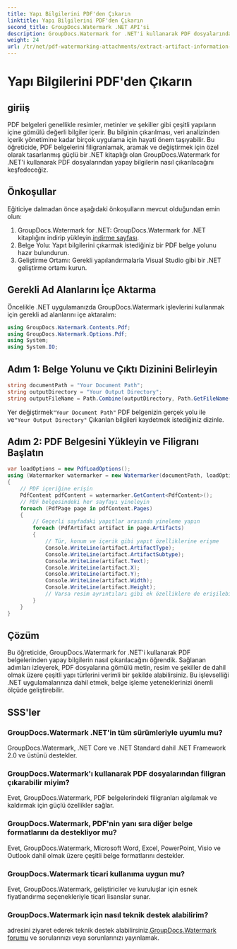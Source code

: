 ```yaml
---
title: Yapı Bilgilerini PDF'den Çıkarın
linktitle: Yapı Bilgilerini PDF'den Çıkarın
second_title: GroupDocs.Watermark .NET API'si
description: GroupDocs.Watermark for .NET'i kullanarak PDF dosyalarından yapay bilgilerin nasıl çıkarılacağını öğrenin. Belge işleme yeteneklerinizi geliştirin.
weight: 24
url: /tr/net/pdf-watermarking-attachments/extract-artifact-information-pdf/
---
```


# Yapı Bilgilerini PDF'den Çıkarın

## giriiş
PDF belgeleri genellikle resimler, metinler ve şekiller gibi çeşitli yapıların içine gömülü değerli bilgiler içerir. Bu bilginin çıkarılması, veri analizinden içerik yönetimine kadar birçok uygulama için hayati önem taşıyabilir. Bu öğreticide, PDF belgelerini filigranlamak, aramak ve değiştirmek için özel olarak tasarlanmış güçlü bir .NET kitaplığı olan GroupDocs.Watermark for .NET'i kullanarak PDF dosyalarından yapay bilgilerin nasıl çıkarılacağını keşfedeceğiz.
## Önkoşullar
Eğiticiye dalmadan önce aşağıdaki önkoşulların mevcut olduğundan emin olun:
1.  GroupDocs.Watermark for .NET: GroupDocs.Watermark for .NET kitaplığını indirip yükleyin.[indirme sayfası](https://releases.groupdocs.com/Watermark/net/).
2. Belge Yolu: Yapıt bilgilerini çıkarmak istediğiniz bir PDF belge yolunu hazır bulundurun.
3. Geliştirme Ortamı: Gerekli yapılandırmalarla Visual Studio gibi bir .NET geliştirme ortamı kurun.

## Gerekli Ad Alanlarını İçe Aktarma
Öncelikle .NET uygulamanızda GroupDocs.Watermark işlevlerini kullanmak için gerekli ad alanlarını içe aktaralım:
```csharp
using GroupDocs.Watermark.Contents.Pdf;
using GroupDocs.Watermark.Options.Pdf;
using System;
using System.IO;
```
## Adım 1: Belge Yolunu ve Çıktı Dizinini Belirleyin
```csharp
string documentPath = "Your Document Path";
string outputDirectory = "Your Output Directory";
string outputFileName = Path.Combine(outputDirectory, Path.GetFileName(documentPath));
```
 Yer değiştirmek`"Your Document Path"` PDF belgenizin gerçek yolu ile ve`"Your Output Directory"` Çıkarılan bilgileri kaydetmek istediğiniz dizinle.
## Adım 2: PDF Belgesini Yükleyin ve Filigranı Başlatın
```csharp
var loadOptions = new PdfLoadOptions();
using (Watermarker watermarker = new Watermarker(documentPath, loadOptions))
{
    // PDF içeriğine erişin
    PdfContent pdfContent = watermarker.GetContent<PdfContent>();
    // PDF belgesindeki her sayfayı yineleyin
    foreach (PdfPage page in pdfContent.Pages)
    {
        // Geçerli sayfadaki yapıtlar arasında yineleme yapın
        foreach (PdfArtifact artifact in page.Artifacts)
        {
            // Tür, konum ve içerik gibi yapıt özelliklerine erişme
            Console.WriteLine(artifact.ArtifactType);
            Console.WriteLine(artifact.ArtifactSubtype);
            Console.WriteLine(artifact.Text);
            Console.WriteLine(artifact.X);
            Console.WriteLine(artifact.Y);
            Console.WriteLine(artifact.Width);
            Console.WriteLine(artifact.Height);
            // Varsa resim ayrıntıları gibi ek özelliklere de erişilebilir
        }
    }
}
```

## Çözüm
Bu öğreticide, GroupDocs.Watermark for .NET'i kullanarak PDF belgelerinden yapay bilgilerin nasıl çıkarılacağını öğrendik. Sağlanan adımları izleyerek, PDF dosyalarına gömülü metin, resim ve şekiller de dahil olmak üzere çeşitli yapı türlerini verimli bir şekilde alabilirsiniz. Bu işlevselliği .NET uygulamalarınıza dahil etmek, belge işleme yeteneklerinizi önemli ölçüde geliştirebilir.
## SSS'ler
### GroupDocs.Watermark .NET'in tüm sürümleriyle uyumlu mu?
GroupDocs.Watermark, .NET Core ve .NET Standard dahil .NET Framework 2.0 ve üstünü destekler.
### GroupDocs.Watermark'ı kullanarak PDF dosyalarından filigran çıkarabilir miyim?
Evet, GroupDocs.Watermark, PDF belgelerindeki filigranları algılamak ve kaldırmak için güçlü özellikler sağlar.
### GroupDocs.Watermark, PDF'nin yanı sıra diğer belge formatlarını da destekliyor mu?
Evet, GroupDocs.Watermark, Microsoft Word, Excel, PowerPoint, Visio ve Outlook dahil olmak üzere çeşitli belge formatlarını destekler.
### GroupDocs.Watermark ticari kullanıma uygun mu?
Evet, GroupDocs.Watermark, geliştiriciler ve kuruluşlar için esnek fiyatlandırma seçenekleriyle ticari lisanslar sunar.
### GroupDocs.Watermark için nasıl teknik destek alabilirim?
 adresini ziyaret ederek teknik destek alabilirsiniz.[GroupDocs.Watermark forumu](https://forum.groupdocs.com/c/watermark/19) ve sorularınızı veya sorunlarınızı yayınlamak.